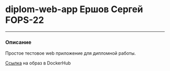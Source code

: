 # diplom-web-app Ершов Сергей FOPS-22

---
### Описание


Простое тестовое web приложение для дипломной работы. 


[Ссылка](https://hub.docker.com/r/ctajiuh58/diplom-web-app) на образ в DockerHub